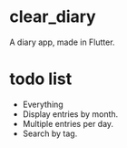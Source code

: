 # clear_diary

A diary app, made in Flutter.

# todo list
- Everything
- Display entries by month.
- Multiple entries per day.
- Search by tag.